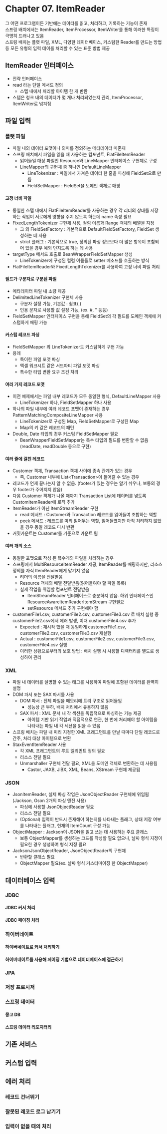 # Chapter 07. ItemReader
그 어떤 프로그램이든 기반에는 데이터를 읽고, 처리하고, 기록하는 기능이 존재  
스프링 배치에서는 ItemReader, ItemProcessor, ItemWriter를 통해 이러한 특징이 극명히 드러나고 있음  
스프링 배치는 플랫 파일, XML, 다양한 데이터베이스, 커스텀한 Reader를 만드는 방법 등 모든 유형의 입력 데이를 처리할 수 있는 표준 방법 제공

## ItemReader 인터페이스
- 전략 인터페이스
- read 라는 단일 메서드 정의
  - 스텝 내에서 처리할 아이템 한 개 반환
- 스텝은 청크 내의 데이터가 몇 개나 처리되었는지 관리, ItemProcessor, ItemWriter로 넘겨짐

## 파일 입력
### 플랫 파일
- 파일 내의 데이터 포맷이나 의미를 정의하는 메타데이터 미존재
- 스프링 배치에서 파일을 읽을 때 사용하는 컴포넌트, FlatFileItemReader
  - 읽어들일 대상 파일인 Resource와 LineMapper 인터페이스 구현체로 구성
  - LineMapper의 구현체 중 하나인 DefaultLineMapper
    - LineTokenizer : 파일에서 가져온 데이터 한 줄을 파싱해 FieldSet으로 만듬
    - FieldSetMapper : FieldSet을 도메인 객체로 매핑

#### 고정 너비 파일
- 동일한 스텝 내에서 FlatFileItemReader를 사용하는 경우 각 리더의 상태를 저장하는 작업이 서로에게 영향을 주지 않도록 하는데 name 속성 필요
- FixedLengthTokenizer 구현체 사용, 컬럼 이름과 Range 객체의 배열을 지정
  - 그 외 FieldSetFactory : 기본적으로 DefaultFieldSetFactory, FieldSet 생성하는 데 사용
  - strict 플래그 : 기본적으로 true, 정의된 파싱 정보보다 더 많은 항목이 포함되어 있을 경우 예외 던지도록 하는 데 사용
- targetType 메서드 호출로 BeanWrapperFieldSetMapper 생성
  - LineTokenizer에 구성된 컬럼 이름들로 setter 메소드를 호출하는 방식
- FlatFileItemReader와 FixedLengthTokenizer를 사용하여 고정 너비 파일 처리

#### 필드가 구분자로 구분된 파일
- 메타데이터 파일 내 소량 제공
- DelimitedLineTokenizer 구현체 사용
  - 구분자 설정 가능, 기본값 : 쉼표(,)
  - 인용 문자로 사용할 값 설정 가능, (ex. #, " 등등)
- FieldSetMapper 인터페이스 구현을 통해 FieldSet의 각 필드를 도메인 객체에 커스텀하게 매핑 가능

#### 커스텀 레코드 파싱
- FieldSetMapper 외 LineTokenizer도 커스텀하게 구현 가능
- 용례
  - 특이한 파일 포맷 파싱
  - 엑셀 워크시트 같은 서드파티 파일 포맷 파싱
  - 특수한 타입 변환 요구 조건 처리

#### 여러 가지 레코드 포맷
- 이전 예제에서는 파일 내부 레코드가 모두 동일한 형식, DefaultLineMapper 사용
  - LineTokenizer 하나, FieldSetMapper 하나 사용
- 하나의 파일 내부에 여러 레코드 포맷이 존재하는 경우 PatternMatchingCompositeLineMapper 사용
  - LineTokenizer로 구성된 Map, FieldSetMapper로 구성된 Map
  - Map의 키 값은 레코드의 패턴
- Double, Date 타입의 경우 커스텀 FieldSetMapper 필요
  - BeanWrapperFieldSetMapper는 특수 타입의 필드를 변환할 수 없음(readDate, readDouble 등으로 구현)

#### 여러 줄에 걸친 레코드
- Customer 객체, Transaction 객체 사이에 종속 관계가 있는 경우
  - 즉, Customer 내부에 List\<Transaction>이 들어갈 수 있는 경우
- 레코드가 언제 끝나는지 알 수 없음. (footer가 있는 경우는 알기 쉬우나, 보통의 경우 footer가 주어지지 않음)
- 다음 Customer 객체가 나올 때까지 Transaction List에 데이터를 넣도록 CustomItemReader에 로직 추가
- ItemReader가 아닌 ItemStreamReader 구현
  - read 메서드 : Customer와 Transaction 레코드를 읽어들여 조합하는 역할
  - peek 메서드 : 레코드를 미리 읽어두는 역할, 읽어들였지만 아직 처리하지 않았을 경우 동일 레코드 다시 반환
- 커밋카운트는 Customer를 기준으로 카운트 됨

#### 여러 개의 소스
- 동일한 포맷으로 작성 된 복수개의 파일을 처리하는 경우
- 스프링에서 MultiResourceItemReader 제공, ItemReader를 매핑하지만, 리소스 정의를 자식 ItemReader에게 맡기지 않음
  - 리더의 이름을 전달받음
  - Resource 객체의 배열 전달받음(읽어들여야 할 파일 목록)
  - 실제 작업을 위임할 컴포넌트 전달받음
    - ItemStreamReader 인터페이스로 충분하지 않음. 하위 인터페이스인 ResourceAwareItemReaderItemStream 구현필요
    - setResource 메서드 추가 구현해야 함
- customerFile1.csv, customerFile2.csv, customerFile3.csv 로 배치 실행 중 customerFile2.csv에서 에러 발생, 이때 customerFile4.csv 추가
  - Expected : 재시작 했을 때 동일하게 customerFile1.csv, customerFile2.csv, customerFile3.csv 재실행
  - Actual : customerFile1.csv, customerFile2.csv, customerFile3.csv, customerFile4.csv 실행
  - 이러한 상황으로부터의 보호 방법 : 배치 실행 시 사용할 디렉터리를 별도로 생성하여 관리

### XML
- 파일 내 데이터를 설명할 수 있는 태그를 사용하여 파일에 포함된 데이터를 완벽히 설명
- DOM 파서 또는 SAX 파서를 사용
  - DOM 파서 : 전체 파일을 메모리에 트리 구조로 읽어들임
    - 성능상 큰 부하, 배치 처리에서 유용하지 않음
  - SAX 파서 : XML 문서 내 각 섹션을 독립적으로 파싱하는 기능 제공
    - 아이템 기반 읽기 작업과 직접적으로 연관, 한 번에 처리해야 할 아이템을 나타내는 파일 내 각 세션을 읽을 수 있음
- 스프링 배치는 파일 내 미리 지정한 XML 프래그먼트를 만날 때마다 단일 레코드로 간주, 처리 대상 아이템으로 변환
- StaxEventItemReader 사용
  - 각 XML 프래그먼트의 루트 엘리먼트 정의 필요
  - 리소스 전달 필요
  - Unmarshaller 구현체 전달 필요, XML을 도메인 객체로 변환하는 데 사용됨
    - Castor, JAXB, JiBX, XML, Beans, XStream 구현체 제공됨

### JSON
- JsonItemReader, 실제 파싱 작업은 JsonObjectReader 구현체에 위임됨(Jackson, Gson 2개의 파싱 엔진 사용)
  - 파싱에 사용할 JsonObjectReader 필요
  - 리소스 전달 필요
  - (Optional) 입력이 반드시 존재해야 하는지를 나타내는 플래그, 상태 저장 여부를 나타내는 플래그, 현재의 ItemCount 구성 가능
- ObjectMapper : Jackson이 JSON을 읽고 쓰는 데 사용하는 주요 클래스
  - 보통 ObjectMapper를 생성하는 코드를 작성할 필요 없으나, 날짜 형식 지정이 필요한 경우 생성하여 형식 지정 필요
- JacksonJsonObjectReader, JsonObjectReader의 구현체
  - 반환할 클래스 필요
  - ObjectMapper 필요(ex. 날짜 형식 커스터마이징 한 ObjectMapper)

## 데이터베이스 입력

### JDBC
#### JDBC 커서 처리
#### JDBC 페이징 처리

### 하이버네이트
#### 하이버네이트로 커서 처리하기
#### 하이버네이트를 사용해 페이징 기법으로 데이터베이스에 접근하기

### JPA

### 저장 프로시저

### 스프링 데이터
#### 몽고 DB
#### 스프링 데이터 리포지터리

## 기존 서비스

## 커스텀 입력

## 에러 처리

### 레코드 건너뛰기
### 잘못된 레코드 로그 남기기
### 입력이 없을 때의 처리
